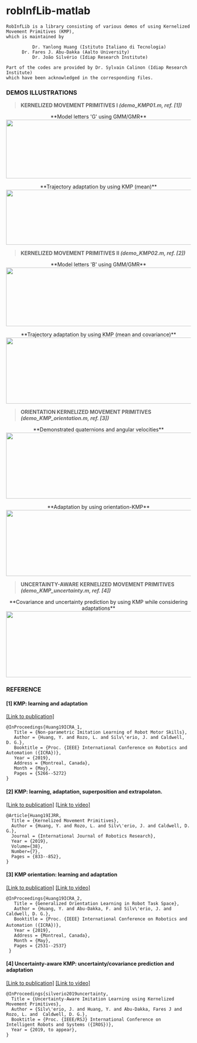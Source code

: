 # robInfLib-matlab
```
RobInfLib is a library consisting of various demos of using Kernelized Movement Primitives (KMP), 
which is maintained by

          Dr. Yanlong Huang (Istituto Italiano di Tecnologia)
	  Dr. Fares J. Abu-Dakka (Aalto University)
          Dr. João Silvério (Idiap Research Institute)

Part of the codes are provided by Dr. Sylvain Calinon (Idiap Research Institute)
which have been acknowledged in the corresponding files.
```

### DEMOS ILLUSTRATIONS

> <b>KERNELIZED MOVEMENT PRIMITIVES I <i>(demo_KMP01.m, ref. [1])</i> </b> 
<p align="center">
  **Model letters 'G' using GMM/GMR**<br>
  <img width="720" height="160"  src="https://github.com/yanlongtu/robInfLib/blob/master/images/modelLetterG.png">
</p>

<p align="center">
  **Trajectory adaptation by using KMP (mean)** <br>
  <img width="1400" height="150"  src="https://github.com/yanlongtu/robInfLib/blob/master/images/kmp_adaptationG.png">
</p>



> <b>KERNELIZED MOVEMENT PRIMITIVES II <i>(demo_KMP02.m, ref. [2])</i> </b> 
<p align="center">
  **Model letters 'B' using GMM/GMR**<br>
  <img width="720" height="160"  src="https://github.com/yanlongtu/robInfLib/blob/master/images/modelLetterB.png">
</p>

<p align="center">
  **Trajectory adaptation by using KMP (mean and covariance)** <br>
  <img width="720" height="180"  src="https://github.com/yanlongtu/robInfLib/blob/master/images/kmp_adaptationB.png">
</p>



> <b>ORIENTATION KERNELIZED MOVEMENT PRIMITIVES <i>(demo_KMP_orientation.m, ref. [3])</i> </b>
<p align="center">
  **Demonstrated quaternions and angular velocities** <br>
  <img width="550" height="180" src="https://github.com/yanlongtu/robInfLib/blob/master/images/kmp_orientation_demos.png">
</p>
<p align="center">
  **Adaptation by using orientation-KMP** <br>
  <img width="550" height="180" src="https://github.com/yanlongtu/robInfLib/blob/master/images/kmp_orientation_ada.png">
</p>

> <b>UNCERTAINTY-AWARE KERNELIZED MOVEMENT PRIMITIVES <i>(demo_KMP_uncertainty.m, ref. [4])</i> </b>
<p align="center">
  **Covariance and uncertainty prediction by using KMP while considering adaptations** <br>
  <img width="800" height="180" src="https://github.com/yanlongtu/robInfLib/blob/master/images/kmp_uncertainty.png">
</p>

### REFERENCE

#### [1] KMP: learning and adaptation 
[[Link to publication]](https://www.researchgate.net/publication/331481661_Non-parametric_Imitation_Learning_of_Robot_Motor_Skills)
```
@InProceedings{Huang19ICRA_1,
   Title = {Non-parametric Imitation Learning of Robot Motor Skills},
   Author = {Huang, Y. and Rozo, L. and Silv\'erio, J. and Caldwell, D. G.},
   Booktitle = {Proc. {IEEE} International Conference on Robotics and Automation ({ICRA})},
   Year = {2019},
   Address = {Montreal, Canada},
   Month = {May},
   Pages = {5266--5272}
}
```

#### [2] KMP: learning, adaptation, superposition and extrapolaton. 
[[Link to publication]](https://www.researchgate.net/publication/319349682_Kernelized_Movement_Primitives)
[[Link to video]](https://www.youtube.com/watch?v=sepb6Vs3OMI&feature=youtu.be)
```
@Article{Huang19IJRR,
  Title = {Kernelized Movement Primitives},
  Author = {Huang, Y. and Rozo, L. and Silv\'erio, J. and Caldwell, D. G.},
  Journal = {International Journal of Robotics Research},
  Year = {2019},
  Volume={38},
  Number={7},
  Pages = {833--852},
}
```


#### [3] KMP orientation: learning and adaptation
[[Link to publication]](https://www.researchgate.net/publication/330675655_Generalized_Orientation_Learning_in_Robot_Task_Space)
[[Link to video]](https://www.youtube.com/watch?v=swYJZfAWTHk&feature=youtu.be)
```
@InProceedings{Huang19ICRA_2,
   Title = {Generalized Orientation Learning in Robot Task Space},
   Author = {Huang, Y. and Abu-Dakka, F. and Silv\'erio, J. and Caldwell, D. G.},
   Booktitle = {Proc. {IEEE} International Conference on Robotics and Automation ({ICRA})},　　　　
   Year = {2019},
   Address = {Montreal, Canada},
   Month = {May},
   Pages = {2531--2537}
 }
```

#### [4] Uncertainty-aware KMP: uncertainty/covariance prediction and adaptation
[[Link to publication]](https://www.researchgate.net/publication/334884378_Uncertainty-Aware_Imitation_Learning_using_Kernelized_Movement_Primitives)
[[Link to video]](https://www.youtube.com/watch?v=HVk2goCQiaA&feature=youtu.be)
```
@InProceedings{silverio2019uncertainty,
  Title = {Uncertainty-Aware Imitation Learning using Kernelized Movement Primitives},
  Author = {Silv\'erio, J. and Huang, Y. and Abu-Dakka, Fares J and Rozo, L. and  Caldwell, D. G.},
  Booktitle = {Proc. {IEEE/RSJ} International Conference on Intelligent Robots and Systems ({IROS})},
  Year = {2019, to appear},
}
```



